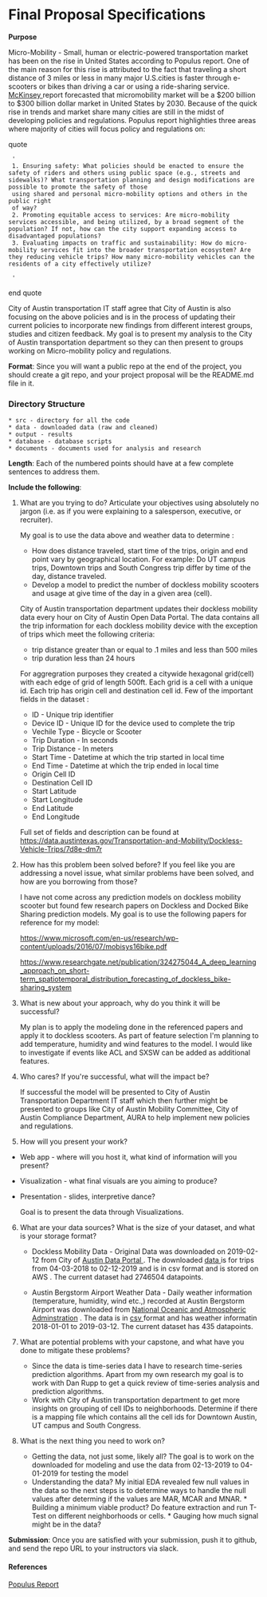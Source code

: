  # Final Proposal Specifications

**Purpose**

  Micro-Mobility - Small, human or electric-powered transportation market has been on the rise in United States according to Populus report. One of the main reason for this rise is attributed to the fact that traveling a short distance of 3 miles or less in many major U.S.cities is faster through e-scooters or bikes than driving a car or using a ride-sharing service. <a href="https://www.mckinsey.com/industries/automotive-and-assembly/our-insights/micromobilitys-15000-mile-checkup">McKinsey </a> report forecasted that micromobility market will be a $200 billion to $300 billion dollar market in United States by 2030. Because of the quick rise in trends and market share many cities are still in the midst of developing policies and regulations. Populus report highlighties three areas where majority of cities will focus policy and regulations on:

  quote

     '
     1. Ensuring safety: What policies should be enacted to ensure the safety of riders and others using public space (e.g., streets and sidewalks)? What transportation planning and design modifications are possible to promote the safety of those
     using shared and personal micro-mobility options and others in the public right
     of way?
     2. Promoting equitable access to services: Are micro-mobility services accessible, and being utilized, by a broad segment of the population? If not, how can the city support expanding access to disadvantaged populations?
     3. Evaluating impacts on traffic and sustainability: How do micro-mobility services fit into the broader transportation ecosystem? Are they reducing vehicle trips? How many micro-mobility vehicles can the residents of a city effectively utilize?

     '
   end quote

  City of Austin transportation IT staff agree that City of Austin is also focusing on the above policies and is in the process of updating their current policies to incorporate new findings from different interest groups, studies and citizen feedback. My goal is to present my analysis to the City of Austin transportation department so they can then present to groups working on Micro-mobility policy and regulations.


**Format**: Since you will want a public repo at the end of the project, you should create a git repo, 
and your project proposal will be the README.md file in it.

### Directory Structure
    * src - directory for all the code
    * data - downloaded data (raw and cleaned)
    * output - results
    * database - database scripts
    * documents - documents used for analysis and research

**Length**: Each of the numbered points should have at a few complete sentences to address them. 

**Include the following**:

1. What are you trying to do?  Articulate your objectives using absolutely no jargon (i.e. as if
you were explaining to a salesperson, executive, or recruiter).

   My goal is to use the data above and weather data to determine :

   - How does distance traveled, start time of the trips, origin and end point vary by geographical location. For example: Do UT campus trips, Downtown trips and South Congress trip differ by time of the day, distance traveled.
   - Develop a model to predict the number of dockless mobility scooters and usage at give time of the day in a given area (cell). 

   City of Austin transportation department updates their dockless mobility data every hour on City of Austin Open Data Portal. The data contains all the trip information for each dockless mobility device with the exception of trips which meet the following criteria:
     - trip distance greater than or equal to .1 miles and less than 500 miles
     - trip duration less than 24 hours

   For aggregration purposes they created a citywide hexagonal grid(cell) with each edge of grid of length 500ft. Each grid is a cell with a unique id. Each trip has origin cell and destination cell id. Few of the important fields in the dataset :

     - ID - Unique trip identifier
     - Device ID - Unique ID for the device used to complete the trip
     - Vechile Type - Bicycle or Scooter
     - Trip Duration - In seconds
     - Trip Distance - In meters
     - Start Time - Datetime at which the trip started in local time
     - End Time - Datetime at which the trip ended in local time
     - Origin Cell ID 
     - Destination Cell ID
     - Start Latitude
     - Start Longitude
     - End Latitude
     - End Longitude 

   Full set of fields and description can be found at https://data.austintexas.gov/Transportation-and-Mobility/Dockless-Vehicle-Trips/7d8e-dm7r




2. How has this problem been solved before? If you feel like you are addressing a novel
issue, what similar problems have been solved, and how are you borrowing from those?

   I have not come across any prediction models on dockless mobility scooter but found few research papers on Dockless and Docked Bike Sharing prediction models. My goal is to use the following papers for reference for my model:

   https://www.microsoft.com/en-us/research/wp-content/uploads/2016/07/mobisys16bike.pdf

   https://www.researchgate.net/publication/324275044_A_deep_learning_approach_on_short-term_spatiotemporal_distribution_forecasting_of_dockless_bike-sharing_system

3. What is new about your approach, why do you think it will be successful?

     My plan is to apply the modeling done in the referenced papers and apply it to dockless scooters. As part of feature selection I'm planning to add temperature, humidity and wind features to the model. I would like to investigate if events like ACL and SXSW can be added as additional features.

4. Who cares?  If you're successful, what will the impact be?

     If successful the model will be presented to City of Austin Transportation Department IT staff which then further might be presented to groups like City of Austin Mobility Committee, City of Austin Compliance Department, AURA to help implement new policies and regulations.

5. How will you present your work?  
  * Web app - where will you host it, what kind of information will you present?
  * Visualization - what final visuals are you aiming to produce?
  * Presentation - slides, interpretive dance?
  
       Goal is to present the data through Visualizations.
  
6. What are your data sources? What is the size of your dataset, and what is your storage format?

      * Dockless Mobility Data - Original Data was downloaded on 2019-02-12 from City of <a href="https://data.austintexas.gov/Transportation-and-Mobility/Dockless-Vehicle-Trips/7d8e-dm7r"> Austin Data Portal  </a>. The downloaded <a href = "https://s3.amazonaws.com/sameera-bucket-1/dockless_mobility/raw_data/Austin_Dockless_Vehicle_Trips.csv"> data </a> is for trips from 04-03-2018 to 02-12-2019 and is in csv format and is stored on AWS . The current dataset had 2746504 datapoints.

      * Austin Bergstorm Airport Weather Data - Daily weather information (temperature, humidity, wind etc.,) recorded at Austin Bergstorm Airport was downloaded from <a href="http://www.ncdc.noaa.gov"> National Oceanic and Atmospheric Adminstration</a> . The data is in <a href="https://s3.amazonaws.com/sameera-bucket-1/dockless_mobility/raw_data/Austin_Bergstom_Airport_Weather.csv"> csv </a> format and has weather informatin 2018-01-01 to 2019-03-12.  The current dataset has 435 datapoints.
    

7. What are potential problems with your capstone, and what have you done to mitigate these problems?
   
      * Since the data is time-series data I have to research time-series prediction algorithms. Apart from my own research my goal is to work with Dan Rupp to get a quick review of time-series analysis and prediction algorithms.
      * Work with City of Austin transportation department to get more insights on grouping of cell IDs to neighborhoods. Determine if there is a mapping file which contains all the cell ids for Downtown Austin, UT campus and South Congress. 


8. What is the next thing you need to work on?

      * Getting the data, not just some, likely all?
        The goal is to work on the downloaded for modeling and use the data from 02-13-2019 to 04-01-2019 for testing the model
      * Understanding the data?
         My initial EDA revealed few null values in the data so the next steps is to determine ways to handle the null values after determing if the values are MAR, MCAR and MNAR.
       * Building a minimum viable product?
         Do feature extraction and run T-Test on different neighborhoods or cells.
       * Gauging how much signal might be in the data?

**Submission**: Once you are satisfied with your submission, push it to github, and send the repo URL to your
instructors via slack.

#### References
<a href = "documents/Populus_MicroMobility_2018_Jul.pdf">Populus Report</a>
